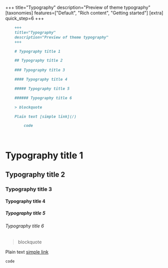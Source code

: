 +++
title="Typography"
description="Preview of theme typography"
[taxonomies]
features=["Default", "Rich content", "Getting started"]
[extra]
quick_step=6
+++


```markdown
    +++
    title="Typography"
    description="Preview of theme typography"
    +++

    # Typography title 1  

    ## Typography title 2  
        
    ### Typography title 3  

    #### Typography title 4  

    ##### Typography title 5

    ###### Typography title 6

    > blockquote

    Plain text [simple link](/)

        code

    
```

# Typography title 1  

## Typography title 2  
    
### Typography title 3  

#### Typography title 4  

##### Typography title 5

###### Typography title 6

> blockquote

Plain text [simple link](/)

    code


